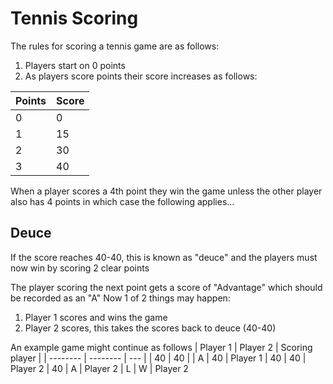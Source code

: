 # Tennis Scoring

The rules for scoring a tennis game are as follows:

1. Players start on 0 points
2. As players score points their score increases as follows:

| Points | Score |
| ------ | ----- |
| 0      | 0     |
| 1      | 15    |
| 2      | 30    |
| 3      | 40    |

When a player scores a 4th point they win the game unless the other player also has 4 points in which case the following applies...

## Deuce

If the score reaches 40-40, this is known as "deuce" and the players must now win by scoring 2 clear points

The player scoring the next point gets a score of "Advantage" which should be recorded as an "A"
Now 1 of 2 things may happen:

1. Player 1 scores and wins the game
2. Player 2 scores, this takes the scores back to deuce (40-40)

An example game might continue as follows
| Player 1 | Player 2 | Scoring player |
| -------- | -------- | --- |
| 40 | 40 |
| A | 40 | Player 1
| 40 | 40 | Player 2
| 40 | A | Player 2
| L | W | Player 2
